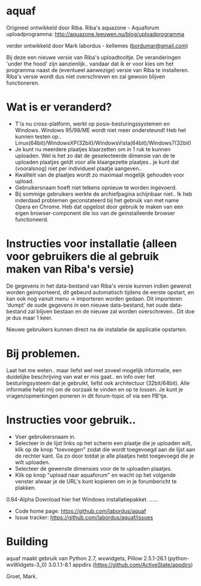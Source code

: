 aquaf
=====

Origineel ontwikkeld door Riba.
Riba's aquazone - Aquaforum uploadprogramma: http://aquazone.leeuwen.nu/blog/uploadprogramma

verder ontwikkeld door Mark labordus - kellemes (bordumar@gmail.com)

Bij deze een nieuwe versie van Riba's uploadtooltje.
De veranderingen 'under the hood' zijn aanzienlijk.. vandaar dat ik er voor kies
om het programma naast de (eventueel aanwezige) versie van Riba te installeren.
Riba's versie wordt dus niet overschreven en zal gewoon blijven functioneren.


# Wat is er veranderd?

* T'is nu cross-platform, werkt op posix-besturingssystemen en Windows.
Windows 95/98/ME wordt niet meer ondersteund!
Heb het kunnen testen op..
Linux(64bit)/WindowsXP(32bit)/WindowsVista(64bit)/Windows7(32bit)
* Je kunt nu meerdere plaatjes klaarzetten om in 1 ruk te kunnen uploaden.
Wel is het zo dat de geselecteerde dimensie van de te uploaden plaatjes
geldt voor alle klaargezette plaatjes.. je kunt dat (vooralsnog) niet
per individueel plaatje aangeven..
* Kwaliteit van de plaatjes wordt zo maximaal mogelijk gehouden voor upload.
* Gebruikersnaam hoeft niet telkens opnieuw te worden ingevoerd.
* Bij sommige gebruikers werkte de archiefpagina schijnbaar niet..
Ik heb inderdaad problemen geconstateerd bij het gebruik van met name
Opera en Chrome. Heb dat opgelost door gebruik te maken van een eigen
browser-component die los van de geinstalleerde browser functioneerd.

# Instructies voor installatie (alleen voor gebruikers die al gebruik maken van Riba's versie)
De gegevens in het data-bestand van Riba's versie kunnen indien gewenst
worden geimporteerd, dit gebeurd automatisch tijdens de eerste opstart, en kan
ook nog vanuit menu -> importeren worden gedaan.
Dit importeren 'dumpt' de oude gegevens in een nieuwe data-bestand, het oude
data-bestand zal blijven bestaan en de nieuwe zal worden overschreven..
Dit doe je dus maar 1 keer.

Nieuwe gebruikers kunnen direct na de instalatie de applicatie opstarten.

# Bij problemen.
Laat het me weten.. maar liefst wel met zoveel mogelijk informatie, een duidelijke
beschrijving van wat er mis gaat.. en info over het besturingsysteem
dat je gebruikt, liefst ook architectuur (32bit/64bit).
Alle informatie helpt mij om de oorzaak te vinden en op te lossen.
Je kunt je vragen/opmerkingen poneren in dit forum-topic of via een PB'tje.


# Instructies voor gebruik..
* Voer gebruikersnaam in.
* Selecteer in de lijst links op het scherm een plaatje die je uploaden wilt,
klik op de knop "toevoegen" zodat die wordt toegevoegd aan de lijst aan de rechter kant.
Ga zo door totdat je alle plaatjes hebt toegevoegd die je wilt uploaden.
* Selecteer de gewenste dimensies voor de te uploaden plaatjes.
* Klik op knop "upload naar aquaforum" en wacht op het volgende venster alwaar
je de URL's kunt kopieren om in je forumbericht te plakken.

0.84-Alpha
Download hier het Windows installatiepakket.
......


* Code home page: https://github.com/labordus/aquaf
* Issue tracker: https://github.com/labordus/aquaf/issues

# Building

aquaf maakt gebruik van Python 2.7, wxwidgets, Pillow 2.5.1-26.1
(python-wxWidgets-3_0) 3.0.1.1-8.1
appdirs (https://github.com/ActiveState/appdirs)

Groet, Mark.
